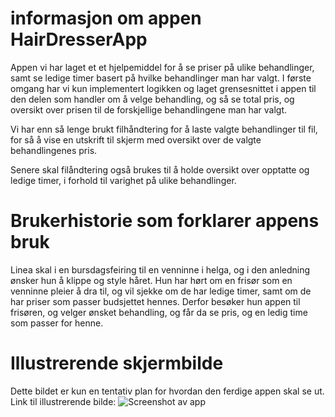 
# informasjon om appen HairDresserApp

Appen vi har laget et et hjelpemiddel for å se priser på ulike behandlinger, samt se ledige timer basert på hvilke behandlinger man har valgt. I første omgang har vi kun implementert logikken og laget grensesnittet i appen til den delen som handler om å velge behandling, og så se total pris, og oversikt over prisen til de forskjellige behandlingene man har valgt.

Vi har enn så lenge brukt filhåndtering for å laste valgte behandlinger til fil, for så å vise en utskrift til skjerm med oversikt over de valgte behandlingenes pris.

Senere skal filåndtering også brukes til å holde oversikt over opptatte og ledige timer, i forhold til varighet på ulike behandlinger.

# Brukerhistorie som forklarer appens bruk

Linea skal i en bursdagsfeiring til en venninne i helga, og i den anledning ønsker hun å klippe og style håret. Hun har hørt om en frisør som en venninne pleier å dra til, og vil sjekke om de har ledige timer, samt om de har priser som passer budsjettet hennes. Derfor besøker hun appen til frisøren, og velger ønsket behandling, og får da se pris, og en ledig time som passer for henne.

# Illustrerende skjermbilde

Dette bildet er kun en tentativ plan for hvordan den ferdige appen skal se ut. 
Link til illustrerende bilde:
![Screenshot av app](../docs/release1/pictures/ScreenshotOfApp.png)
